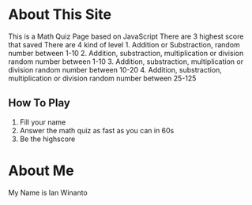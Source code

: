 # About This Site
  This is a Math Quiz Page based on JavaScript
  There are 3 highest score that saved
  There are 4 kind of level
	1. Addition or Substraction, random number between 1-10
	2. Addition, substraction, multiplication or division random number between 1-10
	3. Addition, substraction, multiplication or division random number between 10-20
	4. Addition, substraction, multiplication or division random number between 25-125
	
## How To Play
1. Fill your name
2. Answer the math quiz as fast as you can in 60s
3. Be the highscore

# About Me
  My Name is Ian Winanto
